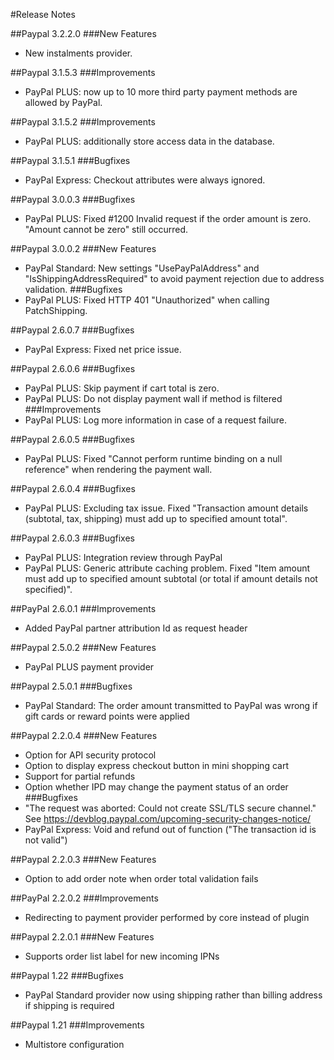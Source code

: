 ﻿#Release Notes

##Paypal 3.2.2.0
###New Features
* New instalments provider.

##Paypal 3.1.5.3
###Improvements
* PayPal PLUS: now up to 10 more third party payment methods are allowed by PayPal.

##Paypal 3.1.5.2
###Improvements
* PayPal PLUS: additionally store access data in the database.

##Paypal 3.1.5.1
###Bugfixes
* PayPal Express: Checkout attributes were always ignored.

##Paypal 3.0.0.3
###Bugfixes
* PayPal PLUS: Fixed #1200 Invalid request if the order amount is zero. "Amount cannot be zero" still occurred.

##Paypal 3.0.0.2
###New Features
* PayPal Standard: New settings "UsePayPalAddress" and "IsShippingAddressRequired" to avoid payment rejection due to address validation.
###Bugfixes
* PayPal PLUS: Fixed HTTP 401 "Unauthorized" when calling PatchShipping.

##Paypal 2.6.0.7
###Bugfixes
* PayPal Express: Fixed net price issue.

##Paypal 2.6.0.6
###Bugfixes
* PayPal PLUS: Skip payment if cart total is zero.
* PayPal PLUS: Do not display payment wall if method is filtered
###Improvements
* PayPal PLUS: Log more information in case of a request failure.

##Paypal 2.6.0.5
###Bugfixes
* PayPal PLUS: Fixed "Cannot perform runtime binding on a null reference" when rendering the payment wall.

##Paypal 2.6.0.4
###Bugfixes
* PayPal PLUS: Excluding tax issue. Fixed "Transaction amount details (subtotal, tax, shipping) must add up to specified amount total".

##Paypal 2.6.0.3
###Bugfixes
* PayPal PLUS: Integration review through PayPal
* PayPal PLUS: Generic attribute caching problem. Fixed "Item amount must add up to specified amount subtotal (or total if amount details not specified)".

##PayPal 2.6.0.1
###Improvements
* Added PayPal partner attribution Id as request header

##Paypal 2.5.0.2
###New Features
* PayPal PLUS payment provider

##Paypal 2.5.0.1
###Bugfixes
* PayPal Standard: The order amount transmitted to PayPal was wrong if gift cards or reward points were applied

##Paypal 2.2.0.4
###New Features
* Option for API security protocol
* Option to display express checkout button in mini shopping cart
* Support for partial refunds
* Option whether IPD may change the payment status of an order
###Bugfixes
* "The request was aborted: Could not create SSL/TLS secure channel." See https://devblog.paypal.com/upcoming-security-changes-notice/
* PayPal Express: Void and refund out of function ("The transaction id is not valid")

##Paypal 2.2.0.3
###New Features
* Option to add order note when order total validation fails

##PayPal 2.2.0.2
###Improvements
* Redirecting to payment provider performed by core instead of plugin

##Paypal 2.2.0.1
###New Features
* Supports order list label for new incoming IPNs

##Paypal 1.22
###Bugfixes
* PayPal Standard provider now using shipping rather than billing address if shipping is required

##Paypal 1.21
###Improvements
* Multistore configuration
